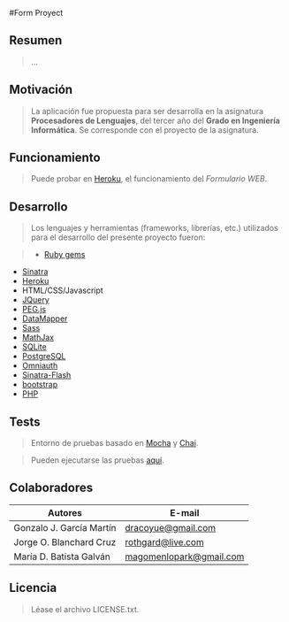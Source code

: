 #Form Proyect

## Resumen

>...

## Motivación

>La aplicación fue propuesta para ser desarrolla en la asignatura **Procesadores de Lenguajes**, del tercer año del **Grado en Ingeniería Informática**. Se corresponde con el proyecto de la asignatura.

##  Funcionamiento

>Puede probar en [Heroku](http://formproyect.herokuapp.com/), el funcionamiento del *Formulario WEB*.

## Desarrollo

>Los lenguajes y herramientas (frameworks, librerías, etc.) utilizados para el desarrollo del presente proyecto fueron:

>* [Ruby gems](http://rubygems.org/)
* [Sinatra](http://www.sinatrarb.com/configuration.html)
* [Heroku](https://dashboard.heroku.com/apps)
* HTML/CSS/Javascript
* [JQuery](http://jquery.com/)
* [PEG.js](http://pegjs.majda.cz/)
* [DataMapper](http://datamapper.org/docs/)
* [Sass](http://sass-lang.com/) 
* [MathJax](http://docs.mathjax.org/en/latest/start.html)
* [SQLite](https://sqlite.org/)
* [PostgreSQL](http://www.postgresql.org/)
* [Omniauth](http://intridea.github.io/omniauth/)
* [Sinatra-Flash](https://github.com/SFEley/sinatra-flash)
* [bootstrap](http://getbootstrap.com/)
* [PHP](http://www.php.net/manual/es/)

## Tests

>Entorno de pruebas basado en [Mocha](http://visionmedia.github.io/mocha/) y [Chai](http://chaijs.com/guide/installation/). 

>Pueden ejecutarse las pruebas [aquí](http://formproyect.herokuapp.com/tests).


## Colaboradores

| Autores | E-mail |
| ---------- | ---------- |
| Gonzalo J. García Martín | dracoyue@gmail.com |
| Jorge O. Blanchard Cruz | rothgard@live.com |
| María D. Batista Galván | magomenlopark@gmail.com |


## Licencia

>Léase el archivo LICENSE.txt.
